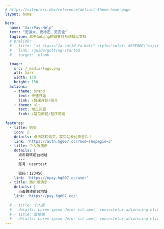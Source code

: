 ```yaml
---
# https://vitepress.dev/reference/default-theme-home-page
layout: home

hero:
  name: "XarrPay-Help"
  text: "更强大、更稳定、更安全"
  tagline: 基于GoLang的码支付系统帮助文档
  # prelink:
  #   title: '<i class="fa-solid fa-bolt" style="color: #63E6BE;"></i> 快速开始<div style="text-align: right; font-weight: bold;"><i class="fas fa-pnpm" style="color: #FFD43B;"></i>pnpm add @theojs/lumen</div>'
  #   link: /guide/getting-started
  #   target: _blank

  image:
    src: /_media/logo.png
    alt: Xarr
    width: 150
    height: 150
  actions:
    - theme: brand
      text: 快速开始
      link: /快速开始/简介
    - theme: alt
      text: 常见问题
      link: /常见问题/程序问题
   
features:
  - title: 购买
    icon: 🛒
    details: 点击跳转购买，享受站长优质售后！
    link: 'https://auth.hg007.cc/?mod=shop&gid=3'
  - title: 个人版演示
    details: |
      点击跳转前台地址
      ---
      账号：usertest
      ---
      密码：123456
    link: 'https://npay.hg007.cc/user'
  - title: 商户版演示
    details: | 
      点击跳转前台地址
    link: 'https://pay.hg007.cc/'
  
  # - title: 个人版
  #   details: Lorem ipsum dolor sit amet, consectetur adipiscing elit
  # - title: 监控端
  #   details: Lorem ipsum dolor sit amet, consectetur adipiscing elit
---
```



